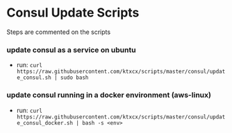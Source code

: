 # Consul Update Scripts

Steps are commented on the scripts

### update consul as a service on ubuntu
* run: `curl https://raw.githubusercontent.com/ktxcx/scripts/master/consul/update_consul.sh | sudo bash`

### update consul running in a docker environment (aws-linux)
* run: `curl https://raw.githubusercontent.com/ktxcx/scripts/master/consul/update_consul_docker.sh | bash -s <env>`